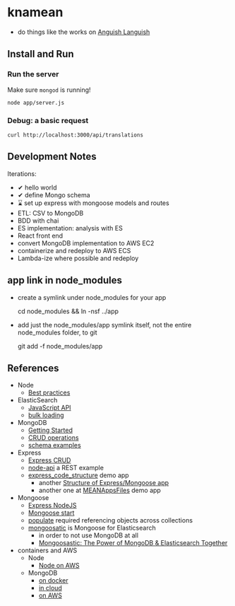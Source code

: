 # knamean

- do things like the works on [Anguish Languish](http://www.crockford.com/wrrrld/anguish.html)

## Install and Run

### Run the server

Make sure `mongod` is running!

    node app/server.js

### Debug: a basic request

    curl http://localhost:3000/api/translations
    

## Development Notes

Iterations:
- ✔ hello world
- ✔ define Mongo schema
- ⌛ set up express with mongoose models and routes
- ETL: CSV to MongoDB
- BDD with chai
- ES implementation: analysis with ES
- React front end
- convert MongoDB implementation to AWS EC2
- containerize and redeploy to AWS ECS
- Lambda-ize where possible and redeploy

## app link in node_modules 

- create a symlink under node_modules for your app


    cd node_modules && ln -nsf ../app

- add just the node_modules/app symlink itself, not the entire node_modules folder, to git


    git add -f node_modules/app
    

## References

- Node
    - [Best practices](https://www.codementor.io/mattgoldspink/nodejs-best-practices-du1086jja)
- ElasticSearch
    - [JavaScript API](https://www.elastic.co/guide/en/elasticsearch/client/javascript-api/current/api-reference.html)
    - [bulk loading](https://www.elastic.co/guide/en/elasticsearch/reference/current/docs-bulk.html)
- MongoDB
    - [Getting Started](https://docs.mongodb.com/manual/tutorial/getting-started/)
    - [CRUD operations](https://docs.mongodb.com/manual/crud/)
    - [schema examples](https://docs.mongodb.com/manual/applications/data-models/)
- Express
    - [Express CRUD](https://zellwk.com/blog/crud-express-mongodb/)
    - [node-api](https://github.com/scotch-io/node-api) a REST example
    - [express_code_structure](https://github.com/focusaurus/express_code_structure) demo app
        - another [Structure of Express/Mongoose app](https://stackoverflow.com/questions/22966854/structure-of-express-mongoose-app)
        - another one at [MEANAppsFiles](https://github.com/joeeames/MEANAppsFiles) demo app
- Mongoose 
    - [Express NodeJS](https://developer.mozilla.org/en-US/docs/Learn/Server-side/Express_Nodejs/mongoose)
    - [Mongoose start](http://mongoosejs.com/docs/guide.html)
    - [populate](http://mongoosejs.com/docs/populate.html) required referencing objects across collections
    - [mongoosatic](https://github.com/mongoosastic/mongoosastic) is Mongoose for Elasticsearch 
        - in order to not use MongoDB at all
        - [Mongoosastic: The Power of MongoDB & Elasticsearch Together](https://www.compose.com/articles/mongoosastic-the-power-of-mongodb-and-elasticsearch-together/)
- containers and AWS
    - Node
        - [Node on AWS](http://docs.aws.amazon.com/elasticbeanstalk/latest/dg/create_deploy_nodejs.html)
    - MongoDB
        - [on docker](https://github.com/dockerfile/mongodb)
        - [in cloud](https://docs.mongodb.com/manual/tutorial/getting-started/#getting-started)
        - [on AWS](http://docs.aws.amazon.com/quickstart/latest/mongodb/welcome.html)
